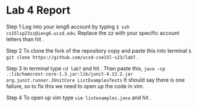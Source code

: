 # Lab 4 Report

Step 1
Log into your ieng6 account by typing `$ ssh cs15lsp23zz@ieng6.ucsd.edu`. Replace the zz with your specific account letters than hit <enter>.

Step 2
To clone the fork of the repository copy and paste this into terminal `$ git clone https://github.com/ucsd-cse15l-s23/lab7`  <enter>.
  
Step 3
In terminal type `cd lab7` and hit  <enter>. Than paste this, `java -cp .:lib/hamcrest-core-1.3.jar:lib/junit-4.13.2.jar org.junit.runner.JUnitCore ListExamplesTests`  <enter>
It should say there is one failure, so to fix this we need to open up the code in vim.
 
Step 4 
To open up vim type `vim listexamples.java` and hit <enter>.
  <sdfsd>



